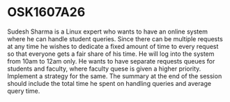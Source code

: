 # OSK1607A26
Sudesh Sharma is a Linux expert who wants to have an online system
where he can handle student queries. Since there can be multiple requests
at any time he wishes to dedicate a fixed amount of time to every request
so that everyone gets a fair share of his time. He will log into the system
from 10am to 12am only. He wants to have separate requests queues for
students and faculty, where faculty quese is given a higher priority.
Implement a strategy for the same. The summary at the end of the session
should include the total time he spent on handling queries and average
query time.
